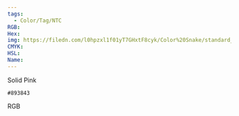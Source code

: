 ```yaml
---
tags:
  - Color/Tag/NTC
RGB:
Hex:
img: https://filedn.com/l0hpzxl1f01yT7GHxtF8cyk/Color%20Snake/standard_csv_to_svg/%23/893843.svg
CMYK:
HSL:
Name:
---
```

Solid Pink
```palette
#893843
```
RGB
